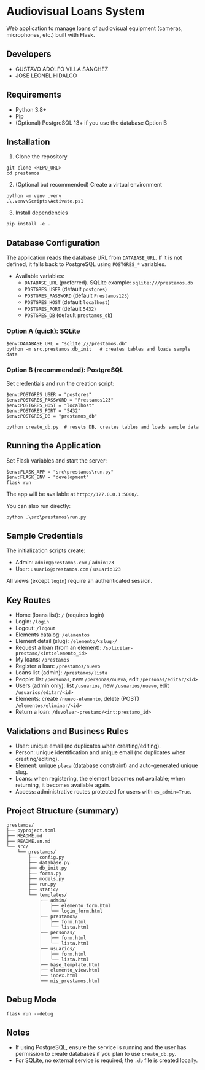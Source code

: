 # Audiovisual Loans System

Web application to manage loans of audiovisual equipment (cameras, microphones, etc.) built with Flask.

## Developers
- GUSTAVO ADOLFO VILLA SANCHEZ
- JOSE LEONEL HIDALGO
  
## Requirements
- Python 3.8+
- Pip
- (Optional) PostgreSQL 13+ if you use the database Option B

## Installation
1) Clone the repository
```
git clone <REPO_URL>
cd prestamos
```

2) (Optional but recommended) Create a virtual environment
```
python -m venv .venv
.\.venv\Scripts\Activate.ps1
```

3) Install dependencies
```
pip install -e .
```

## Database Configuration
The application reads the database URL from `DATABASE_URL`. If it is not defined, it falls back to PostgreSQL using `POSTGRES_*` variables.

- Available variables:
  - `DATABASE_URL` (preferred). SQLite example: `sqlite:///prestamos.db`
  - `POSTGRES_USER` (default `postgres`)
  - `POSTGRES_PASSWORD` (default `Prestamos123`)
  - `POSTGRES_HOST` (default `localhost`)
  - `POSTGRES_PORT` (default `5432`)
  - `POSTGRES_DB` (default `prestamos_db`)

### Option A (quick): SQLite
```
$env:DATABASE_URL = "sqlite:///prestamos.db"
python -m src.prestamos.db_init   # creates tables and loads sample data
```

### Option B (recommended): PostgreSQL
Set credentials and run the creation script:
```
$env:POSTGRES_USER = "postgres"
$env:POSTGRES_PASSWORD = "Prestamos123"
$env:POSTGRES_HOST = "localhost"
$env:POSTGRES_PORT = "5432"
$env:POSTGRES_DB = "prestamos_db"

python create_db.py  # resets DB, creates tables and loads sample data
```

## Running the Application
Set Flask variables and start the server:
```
$env:FLASK_APP = "src\prestamos\run.py"
$env:FLASK_ENV = "development"
flask run
```
The app will be available at `http://127.0.0.1:5000/`.

You can also run directly:
```
python .\src\prestamos\run.py
```

## Sample Credentials
The initialization scripts create:
- Admin: `admin@prestamos.com` / `admin123`
- User: `usuario@prestamos.com` / `usuario123`

All views (except `login`) require an authenticated session.

## Key Routes
- Home (loans list): `/` (requires login)
- Login: `/login`
- Logout: `/logout`
- Elements catalog: `/elementos`
- Element detail (slug): `/elemento/<slug>/`
- Request a loan (from an element): `/solicitar-prestamo/<int:elemento_id>`
- My loans: `/prestamos`
- Register a loan: `/prestamos/nuevo`
- Loans list (admin): `/prestamos/lista`
- People: list `/personas`, new `/personas/nueva`, edit `/personas/editar/<id>`
- Users (admin only): list `/usuarios`, new `/usuarios/nuevo`, edit `/usuarios/editar/<id>`
- Elements: create `/nuevo-elemento`, delete (POST) `/elementos/eliminar/<id>`
- Return a loan: `/devolver-prestamo/<int:prestamo_id>`

## Validations and Business Rules
- User: unique email (no duplicates when creating/editing).
- Person: unique identification and unique email (no duplicates when creating/editing).
- Element: unique `placa` (database constraint) and auto-generated unique slug.
- Loans: when registering, the element becomes not available; when returning, it becomes available again.
- Access: administrative routes protected for users with `es_admin=True`.

## Project Structure (summary)
```
prestamos/
├── pyproject.toml
├── README.md
├── README.en.md
└── src/
    └── prestamos/
        ├── config.py
        ├── database.py
        ├── db_init.py
        ├── forms.py
        ├── models.py
        ├── run.py
        ├── static/
        └── templates/
            ├── admin/
            │   ├── elemento_form.html
            │   └── login_form.html
            ├── prestamos/
            │   ├── form.html
            │   └── lista.html
            ├── personas/
            │   ├── form.html
            │   └── lista.html
            ├── usuarios/
            │   ├── form.html
            │   └── lista.html
            ├── base_template.html
            ├── elemento_view.html
            ├── index.html
            └── mis_prestamos.html
```

## Debug Mode
```
flask run --debug
```

## Notes
- If using PostgreSQL, ensure the service is running and the user has permission to create databases if you plan to use `create_db.py`.
- For SQLite, no external service is required; the `.db` file is created locally.


